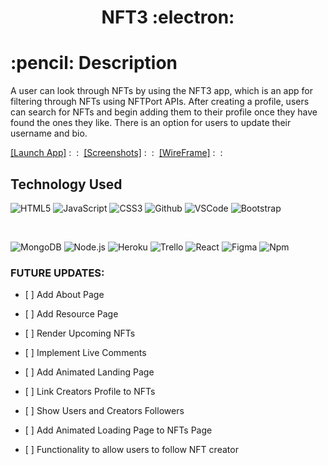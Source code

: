 <h1 align="center">NFT3 :electron:</h1>
<h1>:pencil: Description</h1>
<p> A user can look through NFTs by using the NFT3 app, which is an app for filtering through NFTs using NFTPort APIs. 
    After creating a profile, users can search for NFTs and begin adding them to their profile once they have found the ones they like.
    There is an option for users to update their username and bio.
</p>
<a href="https://nft3-react.herokuapp.com/">[Launch App]<a> :&nbsp :&nbsp
<a href="https://imgur.com/a/2peN5HE">[Screenshots]<a> :&nbsp :&nbsp
<a href="https://trello.com/b/sG2Tw2LM/nft-social-market">[WireFrame]<a> :&nbsp :&nbsp

<h2>Technology Used</h2>

![HTML5](https://img.shields.io/badge/-HTML5-333?style=flat&logo=html5)
![JavaScript](https://img.shields.io/badge/-JavaScript-333?style=flat&logo=javascript) 
![CSS3](https://img.shields.io/badge/-CSS-333?style=flat&logo=css3)
![Github](https://img.shields.io/badge/-GitHub-333?style=flat&logo=github)
![VSCode](https://img.shields.io/badge/-VS_Code-333?style=flat&logo=visualstudio)
![Bootstrap](https://img.shields.io/badge/-Bootstrap-333?style=flat&logo=bootstrap)

<br />

![MongoDB](https://img.shields.io/badge/-MongoDB-333?style=flat&logo=mongoDB)
![Node.js](https://img.shields.io/badge/-Node.js-333?style=flat&logo=node.js)
![Heroku](https://img.shields.io/badge/-Heroku-333?style=flat&logo=heroku)
![Trello](https://img.shields.io/badge/-Trello-333?style=flat&logo=trello)
![React](https://img.shields.io/badge/-React-333?style=flat&logo=react)
![Figma](https://img.shields.io/badge/-Figma-333?style=flat&logo=figma)
![Npm](https://img.shields.io/badge/-Npm-333?style=flat&logo=npm)

<h3>FUTURE UPDATES:</h3>
<ul><li>[ ] Add About Page</li></ul>
<ul><li>[ ] Add Resource Page</li></ul>
<ul><li>[ ] Render Upcoming NFTs</li></ul>
<ul><li>[ ] Implement Live Comments</li></ul>
<ul><li>[ ] Add Animated Landing Page</li></ul>
<ul><li>[ ] Link Creators Profile to NFTs</li></ul>
<ul><li>[ ] Show Users and Creators Followers</li></ul>
<ul><li>[ ] Add Animated Loading Page to NFTs Page</li></ul>
<ul><li>[ ] Functionality to allow users to follow NFT creator</li></ul>